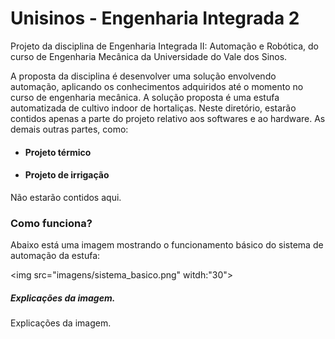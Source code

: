 # Unisinos - Engenharia Integrada 2
Projeto da disciplina de Engenharia Integrada II: Automação e Robótica, do curso de Engenharia Mecânica da Universidade do Vale dos Sinos.

 A proposta da disciplina é desenvolver uma solução envolvendo automação, aplicando os conhecimentos adquiridos até o momento no curso de engenharia mecânica. A solução proposta é uma estufa automatizada de cultivo indoor de hortaliças. Neste diretório, estarão contidos apenas a parte do projeto relativo aos softwares e ao hardware. As demais outras partes, como:
 
* #### Projeto térmico 
* #### Projeto de irrigação

 Não estarão contidos aqui.
 
 ### Como funciona?
 
 Abaixo está uma imagem mostrando o funcionamento básico do sistema de automação da estufa:
 
 <img src="imagens/sistema_basico.png" witdh:"30">

 
 ##### Explicações da imagem. #####
 Explicações da imagem.
 
